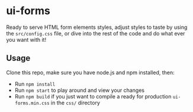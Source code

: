 # ui-forms

Ready to serve HTML form elements styles, adjust styles to taste by using the `src/config.css` file, or dive into the rest of the code and do what ever you want with it!

## Usage

Clone this repo, make sure you have node.js and npm installed, then:

- Run `npm install`
- Run `npm start` to play around and view your changes
- Run `npm build` if you just want to compile a ready for production `ui-forms.min.css` in the `css/` directory